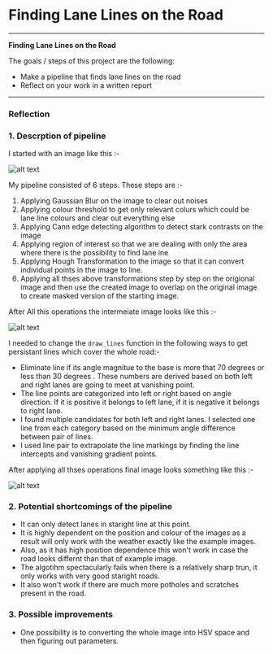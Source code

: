 # **Finding Lane Lines on the Road** 


---

**Finding Lane Lines on the Road**

The goals / steps of this project are the following:
* Make a pipeline that finds lane lines on the road
* Reflect on your work in a written report


[image1]: ./examples/laneLines_thirdPass.jpg "Target Image"
[image2]: ./test_images/solidWhiteRight.jpg "Starting Image"
[image3]: ./examples/line-segments-example.jpg "Intermediate Image"

---

### Reflection

### 1. Descrption of pipeline
I started with an image like this :- 

![alt text][image2]

My pipeline consisted of 6 steps. These steps are :- 
1. Applying Gaussian Blur on the image to clear out noises
2. Applying colour threshold to get only relevant colurs which could be lane line colours and clear out everything else
3. Applying Cann edge detecting algorithm to detect stark contrasts on the image
4. Applying region of interest so that we are dealing with only the area where there is the possibility to find lane ine
5. Applying Hough Transformation to the image so that it can convert individual points in the image to line.
6. Applying all thses above transformations step by step on the origional image and then use the created image to overlap on the original image to create masked version of the starting image.

After All this operations the intermeiate image looks like this :- 

![alt text][image3]

I needed to change the `draw_lines` function in the following ways to get persistant lines which cover the whole road:-
* Eliminate line if its angle magnitue to the base is more that 70 degrees or less than 30 degrees . These numbers are derived based on both left and right lanes are going to meet at vanishing point.
* The line points are categorized into left or right based on angle direction. If it is positive it belongs to left lane, if it is negative it belongs to right lane.
* I found multiple candidates for both left and right lanes. I selected one line from each category based on the minimum angle difference between pair of lines.
* I used line pair to extrapolate the line markings by finding the line intercepts and vanishing gradient points.

After applying all thses operations final image looks something like this :-

![alt text][image1]




### 2. Potential shortcomings of the pipeline

* It can only detect lanes in staright line at this point.
* It is highly dependent on the position and colour of the images as a result will only work with the weather exactly like the example images.
* Also, as it has high position dependence this won't work in case the road looks differnt than that of example image.
* The algotihm spectacularly fails when there is a relatively sharp trun, it only works with very good staright roads.
* It also won't work if there are much more potholes and scratches present in the road.


### 3. Possible improvements 

* One possibility is to converting the whole image into HSV space and then figuring out parameters.

